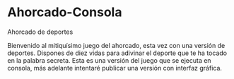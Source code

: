# Ahorcado-Consola

Ahorcado de deportes

Bienvenido al mitiquísimo juego del ahorcado, esta vez con una versión de deportes. Dispones de diez vidas para adivinar el deporte que te ha tocado en la palabra secreta.
Esta es una versión del juego que se ejecuta en consola, más adelante intentaré publicar una versión con interfaz gráfica.  
